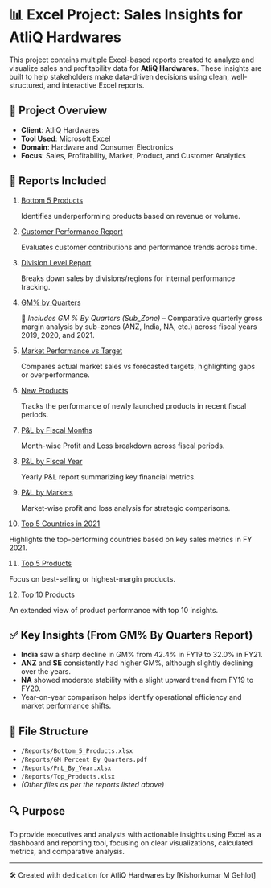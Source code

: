  # 📊 Excel Project: Sales Insights for AtliQ Hardwares

This project contains multiple Excel-based reports created to analyze and visualize sales and profitability data for **AtliQ Hardwares**. These insights are built to help stakeholders make data-driven decisions using clean, well-structured, and interactive Excel reports.

## 🏢 Project Overview

- **Client**: AtliQ Hardwares
- **Tool Used**: Microsoft Excel
- **Domain**: Hardware and Consumer Electronics
- **Focus**: Sales, Profitability, Market, Product, and Customer Analytics

## 📌 Reports Included

1. [Bottom 5 Products](https://github.com/kishorgehlot10/Excel-Sales-Analytics/blob/main/Bottom%205%20Products.pdf)

   Identifies underperforming products based on revenue or volume.

2. [Customer Performance Report](https://github.com/kishorgehlot10/Excel-Sales-Analytics/blob/main/Customer%20Performance%20Report.pdf)  

   Evaluates customer contributions and performance trends across time.

3. [Division Level Report](https://github.com/kishorgehlot10/Excel-Sales-Analytics/blob/main/Divison%20Level%20Report.pdf)  

   Breaks down sales by divisions/regions for internal performance tracking.

4. [GM% by Quarters](https://github.com/kishorgehlot10/Excel-Sales-Analytics/blob/main/GM%20%25%20By%20Quaters.pdf) 

   📄 *Includes GM % By Quarters (Sub_Zone)* – Comparative quarterly gross margin analysis by sub-zones (ANZ, India, NA, etc.) across fiscal years 2019, 2020, and 2021.

5. [Market Performance vs Target](https://github.com/kishorgehlot10/Excel-Sales-Analytics/blob/main/Market%20Performance%20vs%20Targert.pdf)
      
   Compares actual market sales vs forecasted targets, highlighting gaps or overperformance.

6. [New Products](https://github.com/kishorgehlot10/Excel-Sales-Analytics/blob/main/New%20Products.pdf)
     
   Tracks the performance of newly launched products in recent fiscal periods.

7. [P&L by Fiscal Months](https://github.com/kishorgehlot10/Excel-Sales-Analytics/blob/main/P%20%26%20L%20By%20Fiscal%20Months.pdf)
  
   Month-wise Profit and Loss breakdown across fiscal periods.

8. [P&L by Fiscal Year](https://github.com/kishorgehlot10/Excel-Sales-Analytics/blob/main/P%20%26%20L%20By%20Fiscal%20Year.pdf)
     
   Yearly P&L report summarizing key financial metrics.

9. [P&L by Markets]()  

   Market-wise profit and loss analysis for strategic comparisons.

10. [Top 5 Countries in 2021]()

Highlights the top-performing countries based on key sales metrics in FY 2021.

11. [Top 5 Products]()  

Focus on best-selling or highest-margin products.

12. [Top 10 Products]()  

An extended view of product performance with top 10 insights.

## ✅ Key Insights (From GM% By Quarters Report)

- **India** saw a sharp decline in GM% from 42.4% in FY19 to 32.0% in FY21.
- **ANZ** and **SE** consistently had higher GM%, although slightly declining over the years.
- **NA** showed moderate stability with a slight upward trend from FY19 to FY20.
- Year-on-year comparison helps identify operational efficiency and market performance shifts.

## 📁 File Structure

- `/Reports/Bottom_5_Products.xlsx`
- `/Reports/GM_Percent_By_Quarters.pdf`
- `/Reports/PnL_By_Year.xlsx`
- `/Reports/Top_Products.xlsx`
- *(Other files as per the reports listed above)*

## 🔍 Purpose

To provide executives and analysts with actionable insights using Excel as a dashboard and reporting tool, focusing on clear visualizations, calculated metrics, and comparative analysis.

---

🛠 Created with dedication for AtliQ Hardwares by [Kishorkumar M Gehlot]

